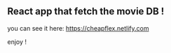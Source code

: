 
## React app that fetch the movie DB !

you can see it here:
https://cheapflex.netlify.com

enjoy !



